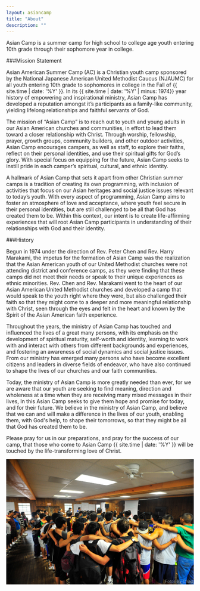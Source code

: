```yaml
---
layout: asiancamp
title: "About"
description: ""
---
```


Asian Camp is a summer camp for high school to college age youth entering 10th grade through their sophomore year in college.

###Mission Statement

Asian American Summer Camp (AC) is a Christian youth camp sponsored by the National Japanese American United Methodist Caucus (NJAUMC) for all youth entering 10th grade to sophomores in college in the Fall of {{ site.time | date: '%Y' }}. In its {{ site.time | date: '%Y' | minus: 1974}}  year history of empowering and inspirational ministry, Asian Camp has developed a reputation amongst it’s participants as a family-like community, yielding lifelong relationships and faithful servants of God.

The mission of “Asian Camp” is to reach out to youth and young adults in our Asian American churches and communities, in effort to lead them toward a closer relationship with Christ. Through worship, fellowship, prayer, growth groups, community builders, and other outdoor activities, Asian Camp encourages campers, as well as staff, to explore their faiths, reflect on their personal identities, and use their spiritual gifts for God’s glory. With special focus on equipping for the future, Asian Camp seeks to instill pride in each camper’s spiritual, cultural, and ethnic identity.

A hallmark of Asian Camp that sets it apart from other Christian summer camps is a tradition of creating its own programming, with inclusion of activities that focus on our Asian heritages and social justice issues relevant to today’s youth. With every aspect of programming, Asian Camp aims to foster an atmosphere of love and acceptance, where youth feel secure in their personal identities, but are still challenged to be all that God has created them to be. Within this context, our intent is to create life-affirming experiences that will root Asian Camp participants in understanding of their relationships with God and their identity.

###History

Begun in 1974 under the direction of Rev. Peter Chen and Rev. Harry Marakami, the impetus for the formation of Asian Camp was the realization that the Asian American youth of our United Methodist churches were not attending district and conference camps, as they were finding that these camps did not meet their needs or speak to their unique experiences as ethnic minorities.  Rev. Chen and Rev. Marakami went to the heart of our Asian American United Methodist churches and developed a camp that would speak to the youth right where they were, but also challenged their faith so that they might come to a deeper and more meaningful relationship with Christ, seen through the eyes and felt in the heart and known by the Spirit of the Asian American faith experience.

Throughout the years, the ministry of Asian Camp has touched and influenced the lives of a great many persons, with its emphasis on the development of spiritual maturity, self-worth and identity, learning to work with and interact with others from different backgrounds and experiences, and fostering an awareness of social dynamics and social justice issues.  From our ministry has emerged many persons who have become excellent citizens and leaders in diverse fields of endeavor, who have also continued to shape the lives of our churches and our faith communities.

Today, the ministry of Asian Camp is more greatly needed than ever, for we are aware that our youth are seeking to find meaning, direction and wholeness at a time when they are receiving many mixed messages in their lives, In this Asian Camp seeks to give them hope and promise for today, and for their future.  We believe in the ministry of Asian Camp, and believe that we can and will make a difference in the lives of our youth, enabling them, with God's help, to shape their tomorrows, so that they might be all that God has created them to be.

Please pray for us in our preparations, and pray for the success of our camp, that those who come to Asian Camp {{ site.time | date: '%Y' }} will be touched by the life-transforming love of Christ.

<img class="img-rounded" src="/assets/img/asiancamp/About.jpg">